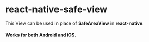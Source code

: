 # react-native-safe-view

This View can be used in place of <b>SafeAreaView</b> in <b>react-native</b>.
#### Works for both Android and iOS.
